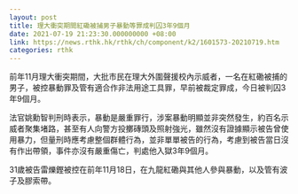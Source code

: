 ```yaml
---
layout: post
title: 理大衝突期間紅磡被捕男子暴動等罪成判囚3年9個月
date: 2021-07-19 21:23:30.000000000 +08:00
link: https://news.rthk.hk/rthk/ch/component/k2/1601573-20210719.htm
categories: rthk
---
```


前年11月理大衝突期間，大批市民在理大外圍聲援校內示威者，一名在紅磡被捕的男子，被控暴動罪及管有適合作非法用途工具罪，早前被裁定罪成，今日被判囚3年9個月。

法官姚勳智判刑時表示，暴動是嚴重罪行，涉案暴動明顯並非突然發生，約百名示威者聚集堵路，甚至有人向警方投擲磚頭及照射強光，雖然沒有證據顯示被告曾使用暴力，但量刑時應考慮整個群體行為，並非單單被告的行為，考慮到被告當日沒有作出帶領，事件亦沒有嚴重傷亡，判處他入獄3年9個月。

31歲被告雷爍鏗被控在前年11月18日，在九龍紅磡與其他人參與暴動，以及管有波子及膠索帶。
